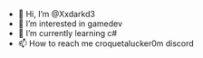 - 👋 Hi, I’m @Xxdarkd3
- 👀 I’m interested in gamedev
- 🌱 I’m currently learning c#
- 📫 How to reach me croquetalucker0m discord
